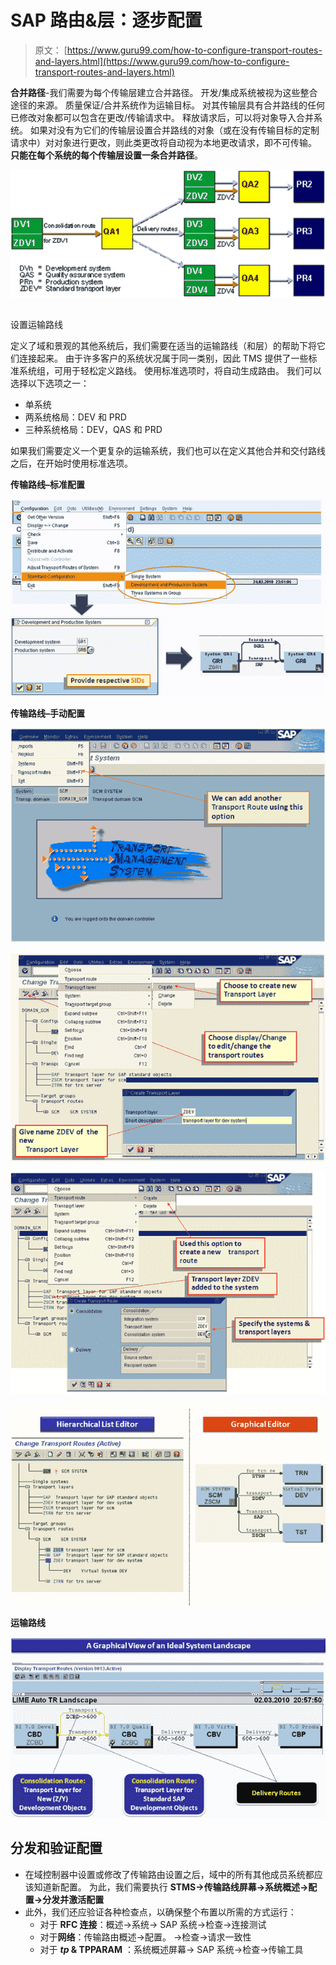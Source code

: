 # SAP 路由&层：逐步配置

> 原文： [https://www.guru99.com/how-to-configure-transport-routes-and-layers.html](https://www.guru99.com/how-to-configure-transport-routes-and-layers.html)

**合并路径**-我们需要为每个传输层建立合并路径。 开发/集成系统被视为这些整合途径的来源。 质量保证/合并系统作为运输目标。 对其传输层具有合并路线的任何已修改对象都可以包含在更改/传输请求中。 释放请求后，可以将对象导入合并系统。 如果对没有为它们的传输层设置合并路线的对象（或在没有传输目标的定制请求中）对对象进行更改，则此类更改将自动视为本地更改请求，即不可传输。 **只能在每个系统的每个传输层设置一条合并路径**。

![SAP Routes & Layers: Step by Step Configuration](img/9cc0225c4a5972ee0155590b55a90bd9.png "How to configure Transport Routes and Layers") 

## 
设置运输路线

定义了域和景观的其他系统后，我们需要在适当的运输路线（和层）的帮助下将它们连接起来。 由于许多客户的系统状况属于同一类别，因此 TMS 提供了一些标准系统组，可用于轻松定义路线。 使用标准选项时，将自动生成路由。 我们可以选择以下选项之一：

*   单系统
*   两系统格局：DEV 和 PRD
*   三种系统格局：DEV，QAS 和 PRD

如果我们需要定义一个更复杂的运输系统，我们也可以在定义其他合并和交付路线之后，在开始时使用标准选项。

**传输路线–标准配置**

![SAP Routes & Layers: Step by Step Configuration](img/52a6431747cbf2ba5c54859da4439603.png "How to configure Transport Routes and Layers")

**传输路线–手动配置**

![SAP Routes & Layers: Step by Step Configuration](img/b91a2968119aa49e651487a27467e817.png "How to configure Transport Routes and Layers") 

![SAP Routes & Layers: Step by Step Configuration](img/5875ea1945dc77193dec7db53551ef13.png "How to configure Transport Routes and Layers") 

![SAP Routes & Layers: Step by Step Configuration](img/85098477ebd8963faf0024871a2e1aa9.png "How to configure Transport Routes and Layers") 

![SAP Routes & Layers: Step by Step Configuration](img/be41e30eb1c4213155a68f853b36aca1.png "How to configure Transport Routes and Layers")

**运输路线**

![SAP Routes & Layers: Step by Step Configuration](img/c0cc7131a0e0770ce65c6044e42c97ba.png "How to configure Transport Routes and Layers")

## 分发和验证配置

*   在域控制器中设置或修改了传输路由设置之后，域中的所有其他成员系统都应该知道新配置。 为此，我们需要执行 **STMS->传输路线屏幕->系统概述->配置->分发并激活配置**
*   此外，我们还应验证各种检查点，以确保整个布置以所需的方式运行：
    *   对于 **RFC 连接**：概述->系统-> SAP 系统->检查->连接测试
    *   对于**网络**：传输路由概述->配置。 ->检查->请求一致性
    *   对于 ***tp* & TPPARAM** ：系统概述屏幕-> SAP 系统->检查->传输工具